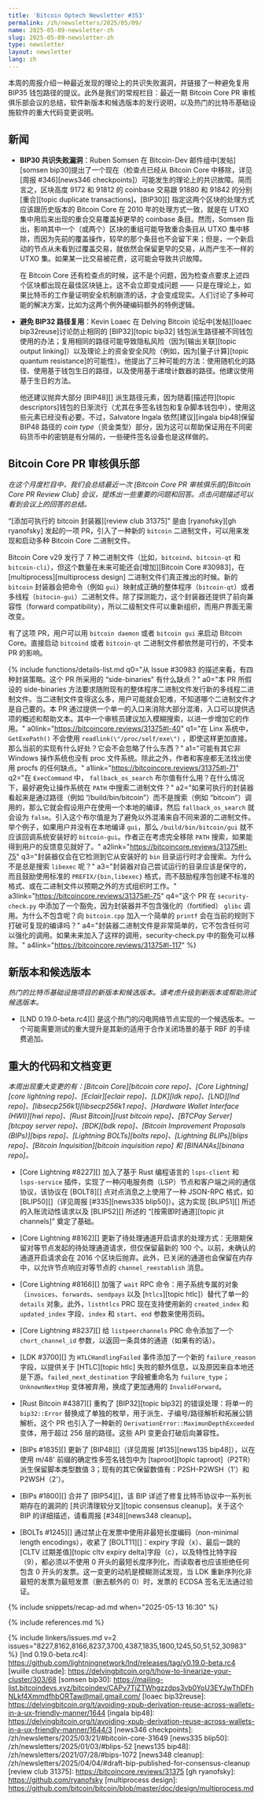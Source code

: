 ```yaml
---
title: 'Bitcoin Optech Newsletter #353'
permalink: /zh/newsletters/2025/05/09/
name: 2025-05-09-newsletter-zh
slug: 2025-05-09-newsletter-zh
type: newsletter
layout: newsletter
lang: zh
---
```


本周的周报介绍一种最近发现的理论上的共识失败漏洞，并链接了一种避免复用 BIP35 钱包路径的提议。此外是我们的常规栏目：最近一期 Bitcoin Core PR 审核俱乐部会议的总结，软件新版本和候选版本的发行说明，以及热门的比特币基础设施软件的重大代码变更说明。

## 新闻

- **<!--bip30-consensus-failure-vulnerability-->** **BIP30 共识失败漏洞**：Ruben Somsen 在 Bitcoin-Dev 邮件组中[发帖][somsen bip30]提出了一个现在（检查点已经从 Bitcoin Core 中移除，详见[周报 #346][news346 checkpoints]）可能发生的理论上的共识故障。简而言之，区块高度 9172 和 91812 的 coinbase 交易跟 91880 和 91842 的分别[重合][topic duplicate transactions]。[BIP30][] 指定这两个区块的处理方式应该跟历史版本的 Bitcoin Core 在 2010 年的处理方式一致，就是在 UTXO 集中用后来出现的重合交易覆盖掉更早的 coinbase 条目。然而，Somsen 指出，影响其中一个（或两个）区块的重组可能导致重合条目从 UTXO 集中移除，而因为先前的覆盖操作，较早的那个条目也不会留下来；但是，一个新启动的节点从未看到过覆盖交易，就依然会保留更早的交易，从而产生不一样的 UTXO 集。如果某一比交易被花费，这可能会导致共识故障。

  在 Bitcoin Core 还有检查点的时候，这不是个问题，因为检查点要求上述四个区块都出现在最佳区块链上。这不会立即变成问题 —— 只是在理论上，如果比特币的工作量证明安全机制崩溃的话，才会变成现实。人们讨论了多种可能的解决方案，比如为这两个例外硬编码额外的特例逻辑。

- **<!--avoiding-bip32-path-reuse-->** **避免 BIP32 路径复用**：Kevin Loaec 在 Delving Bitcoin 论坛中[发帖][loaec bip32reuse]讨论防止相同的 [BIP32][topic bip32] 钱包派生路径被不同钱包使用的办法；复用相同的路径可能导致隐私风险（因为[输出关联][topic output linking]）以及理论上的资金安全风险（例如，因为[量子计算][topic quantum resistance]的可能性）。他提出了三种可能的方法：使用随机化的路径、使用基于钱包生日的路径，以及使用基于递增计数器的路径。他建议使用基于生日的方法。

  他还建议抛弃大部分 [BIP48][] 派生路径元素，因为随着[描述符][topic descriptors]钱包的日渐流行（尤其在多签名钱包和复杂脚本钱包中），使用这些元素已经没有必要。不过，Salvatore Ingala 依然[建议][ingala bip48]保留 BIP48 路径的 *coin type*（资金类型）部分，因为这可以帮助保证用在不同密码货币中的密钥是有分隔的，一些硬件签名设备也是这样做的。

## Bitcoin Core PR 审核俱乐部

*在这个月度栏目中，我们会总结最近一次 [Bitcoin Core PR 审核俱乐部][Bitcoin Core PR Review Club] 会议，提炼出一些重要的问题和回答。点击问题描述可以看到会议上的回答的总结。*

“[添加可执行的 bitcoin 封装器][review club 31375]” 是由 [ryanofsky][gh ryanofsky] 发起的一项 PR，引入了一种新的 `bitcoin` 二进制文件，可以用来发现和启动多种 Bitcoin Core 二进制文件。

Bitcoin Core v29 发行了 7 种二进制文件（比如，`bitcoind`、`bitcoin-qt` 和 `bitcoin-cli`），但这个数量在未来可能还会[增加][Bitcoin Core #30983]，在 [multiprocess][multiprocess design] 二进制文件们真正推出的时候。新的 `bitcoin` 封装器会把命令（例如 `gui`）映射成正确的整体程序（`bitcoin-qt`）或者多线程（`bitocin-gui`）二进制文件。除了探测能力，这个封装器还提供了前向兼容性（forward compatibility），所以二级制文件可以重新组织，而用户界面无需改变。

有了这项 PR，用户可以用 `bitcoin daemon` 或者 `bitcoin gui` 来启动 Bitcoin Core。直接启动 `bitcoind` 或者 `bitcoin-qt` 二进制文件都依然是可行的，不受本 PR 的影响。

{% include functions/details-list.md
  q0="<!--from-issue-30983-four-packaging-strategies-were-listed-which-specific-drawbacks-of-the-side-binaries-approach-does-this-pr-address-->从 Issue #30983 的描述来看，有四种封装策略。这个 PR 所采用的 “side-binaries” 有什么缺点？"
  a0="本 PR 所假设的 side-binaries 方法要求随附现有的整体程序二进制文件发行新的多线程二进制文件。当二进制文件变得这么多，用户可能就会犯难，不知道哪个二进制文件才是自己要的。本 PR 通过提供一个单一的入口来消除大部分混淆，入口可以提供选项的概述和帮助文本。其中一个审核员建议加入模糊搜索，以进一步增加它的作用。"
  a0link="https://bitcoincore.reviews/31375#l-40"
  q1="<!--getexepath-does-not-use-readlink-proc-self-exe-on-linux-even-though-it-would-be-more-direct-what-advantages-does-the-current-implementation-have-what-corner-cases-might-it-miss-->在 Linx 系统中，`GetExePath()` 不会使用 `readlink(\"/proc/self/exe\")` ，即使这样更加直接。那么当前的实现有什么好处？它会不会忽略了什么东西？"
  a1="可能有其它非 Windows 操作系统也没有 proc 文件系统。除此之外，作者和客座都无法找出使用 procfs 的任何缺点。"
  a1link="https://bitcoincore.reviews/31375#l-71"
  q2="<!--in-execcommand-explain-the-purpose-of-the-fallback-os-search-boolean-under-what-circumstances-is-it-better-to-avoid-letting-the-os-search-for-the-binary-on-the-path-->在 `ExecCommand` 中， `fallback_os_search`
 布尔值有什么用？在什么情况下，最好避免让操作系统在 `PATH` 中搜索二进制文件？"
  a2="如果可执行的封装器看起来是通过路径（例如 “/build/bin/bitcoin”）而不是搜索（例如 “bitcoin”）调用的，那么它就会假设用户在使用一个本地的编译，然后 `fallback_os_search` 就会设为 `false`。引入这个布尔值是为了避免以外混淆来自不同来源的二进制文件。举个例子，如果用户并没有在本地编译 `gui`，那么 `/build/bin/bitcoin/gui` 就不应该回调系统安装好的 `bitcoin-gui`。作者正在考虑完全移除 `PATH` 搜索，如果能得到用户的反馈意见就好了。"
  a2link="https://bitcoincore.reviews/31375#l-75"
  q3="<!--the-wrapper-searches-prefix-libexec-only-when-it-detects-that-it-is-running-from-an-installed-bin-directory-why-not-always-search-libexec-->封装器仅会在它检测到它从安装好的 `bin` 目录运行时才会搜索。为什么不是总是搜索 `libexec` 呢？"
  a3="封装器对自己尝试运行的目录应该是保守的，而且鼓励使用标准的  `PREFIX/{bin,libexec}` 格式，而不鼓励程序包创建不标准的格式、或在二进制文件以预期之外的方式组织时工作。"
  a3link="https://bitcoincore.reviews/31375#l-75"
  q4="<!--the-pr-adds-an-exemption-in-security-check-py-because-the-wrapper-contains-no-fortified-glibc-calls-why-does-it-not-contain-them-and-would-adding-a-trivial-printf-to-bitcoin-cpp-break-reproducible-builds-under-the-current-rules-->这个 PR 在 `security-check.py` 中添加了一个豁免，因为封装器并不包含强化的（fortified） `glibc` 调用。为什么不包含呢？向 `bitcoin.cpp` 加入一个简单的  `printf` 会在当前的规则下打破可复现的编译吗？"
  a4="封装器二进制文件是非常简单的，它不包含任何可以强化的调用。如果未来加入了这样的调用，security-check.py 中的豁免可以移除。"
  a4link="https://bitcoincore.reviews/31375#l-117"
%}

## 新版本和候选版本

*热门的比特币基础设施项目的新版本和候选版本。请考虑升级到新版本或帮助测试候选版本。*

- [LND 0.19.0-beta.rc4][] 是这个热门的闪电网络节点实现的一个候选版本。一个可能需要测试的重大提升是其新的适用于合作关闭场景的基于 RBF 的手续费追加。

## 重大的代码和文档变更

*本周出现重大变更的有：[Bitcoin Core][bitcoin core repo]、[Core Lightning][core lightning repo]、[Eclair][eclair repo]、[LDK][ldk repo]、[LND][lnd repo]、[libsecp256k1][libsecp256k1 repo]、[Hardware Wallet Interface (HWI)][hwi repo]、[Rust Bitcoin][rust bitcoin repo]、[BTCPay Server][btcpay server repo]、[BDK][bdk repo]、[Bitcoin Improvement Proposals (BIPs)][bips repo]、[Lightning BOLTs][bolts repo]、[Lightning BLIPs][blips repo]、[Bitcoin Inquisition][bitcoin inquisition repo] 和 [BINANAs][binana repo]。*

- [Core Lightning #8227][] 加入了基于 Rust 编程语言的 `lsps-client` 和 `lsps-service` 插件，实现了一种闪电服务商（LSP）节点和客户端之间的通信协议，该协议在 [BOLT8][] 点对点消息之上使用了一种 JSON-RPC 格式，如 [BLIP50][]（详见周报 [#335][news335 blip50]）。这为实现 [BLIP51][] 所述的入账流动性请求以及 [BLIP52][] 所述的 “[按需即时通道][topic jit channels]” 奠定了基础。

- [Core Lightning #8162][] 更新了待处理通道开启请求的处理方式：无限期保留对等节点发起的待处理通道请求，但仅保留最新的 100 个。以前，未确认的通道开启请求会在 2016 个区块后抛弃。此外，已关闭的通道也会保留在内存中，以允许节点响应对等节点的 `channel_reestablish` 消息。

- [Core Lightning #8166][] 加强了 `wait` RPC 命令：用子系统专属的对象（`invoices`、`forwards`、`sendpays` 以及 [`htlcs`][topic htlc]）替代了单一的 `details` 对象。此外，`listhtlcs` PRC 现在支持使用新的 `created_index` 和 `updated_index` 字段、`index` 和 `start`、`end` 参数来使用页码。

- [Core Lightning #8237][] 给 `listpeerchannels` PRC 命令添加了一个 `chort_channel_id` 参数，以返回一条具体的通道（如果有的话）。

- [LDK #3700][] 为 `HTLCHandlingFailed` 事件添加了一个新的 `failure_reason` 字段，以提供关于 [HTLC][topic htlc] 失败的额外信息，以及原因来自本地还是下游。`failed_next_destination` 字段被重命名为 `fuilure_type`； `UnknownNextHop` 变体被弃用，换成了更加通用的 `InvalidForward`。

- [Rust Bitcoin #4387][] 重构了 [BIP32][topic bip32] 的错误处理：将单一的 `bip32::Error` 替换成了单独的枚举，用于派生、子编号/路径解析和拓展公钥解析。这个 PR 也引入了一种新的 `DerivationError::MaximunDepthExceeded` 变体，用于超过 256 层的路径。这些 API 变更会打破后向兼容性。

- [BIPs #1835][] 更新了 [BIP48][]（详见周报 [#135][news135 bip48]），以在使用 m/48' 前缀的确定性多签名钱包中为 [taproot][topic taproot]（P2TR）派生保留脚本类型数值 3；现有的其它保留数值有：P2SH-P2WSH（1'）和 P2WSH（2'）。

- [BIPs #1800][] 合并了 [BIP54][]，该 BIP 详述了修复比特币协议中一系列长期存在的漏洞的 [共识清理软分叉][topic consensus cleanup]。关于这个 BIP 的详细描述，请看周报 [#348][news348 cleanup]。

- [BOLTs #1245][] 通过禁止在发票中使用非最短长度编码（non-minimal length encodings），收紧了 [BOLT11][]：expiry 字段（x）、最后一跳的 [CLTV 过期差值][topic cltv expiry delta]字段（c），以及特性比特字段（9），都必须以不使用 0 开头的最短长度序列化，而读取者也应该拒绝任何包含 0 开头的发票。这一变更的动机是模糊测试发现，当 LDK 重新序列化非最短的发票为最短发票（删去额外的 0）时，发票的 ECDSA 签名无法通过验证。

{% include snippets/recap-ad.md when="2025-05-13 16:30" %}

{% include references.md %}

{% include linkers/issues.md v=2 issues="8227,8162,8166,8237,3700,4387,1835,1800,1245,50,51,52,30983" %}
[lnd 0.19.0-beta.rc4]: https://github.com/lightningnetwork/lnd/releases/tag/v0.19.0-beta.rc4
[wuille clustrade]: https://delvingbitcoin.org/t/how-to-linearize-your-cluster/303/68
[somsen bip30]: https://mailing-list.bitcoindevs.xyz/bitcoindev/CAPv7TjZTWhgzzdps3vb0YoU3EYJwThDFhNLkf4XmmdfhbORTaw@mail.gmail.com/
[loaec bip32reuse]: https://delvingbitcoin.org/t/avoiding-xpub-derivation-reuse-across-wallets-in-a-ux-friendly-manner/1644
[ingala bip48]: https://delvingbitcoin.org/t/avoiding-xpub-derivation-reuse-across-wallets-in-a-ux-friendly-manner/1644/3
[news346 checkpoints]: /zh/newsletters/2025/03/21/#bitcoin-core-31649
[news335 blip50]: /zh/newsletters/2025/01/03/#blips-52
[news135 bip48]: /zh/newsletters/2021/07/28/#bips-1072
[news348 cleanup]: /zh/newsletters/2025/04/04/#draft-bip-published-for-consensus-cleanup
[review club 31375]: https://bitcoincore.reviews/31375
[gh ryanofsky]: https://github.com/ryanofsky
[multiprocess design]: https://github.com/bitcoin/bitcoin/blob/master/doc/design/multiprocess.md
